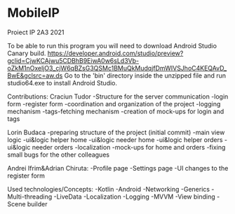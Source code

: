 # MobileIP
Proiect IP 2A3 2021

To be able to run this program you will need to download Android Studio Canary build.
https://developer.android.com/studio/preview?gclid=CjwKCAjwu5CDBhB9EiwA0w6sLd3Vb-oZkM1nOxeljO3_cjW6qBZsG3QSMc1BMuQkMudqjfDmWIVSJhoC4KEQAvD_BwE&gclsrc=aw.ds
Go to the 'bin' directory inside the unzipped file and run studio64.exe to install Android Studio.

Contributions:
Craciun Tudor
-Structure for the server communication
-login form
-register form
-coordination and organization of the project
-logging mechanism
-tags-fetching mechanism
-creation of mock-ups for login and tags

Lorin Budaca
-preparing structure of the project (initial commit)
-main view logic
-ui&logic helper home
-ui&logic needer home
-ui&logic helper orders
-ui&logic needer orders
-localization
-mock-ups for home and orders
-fixing small bugs for the other colleagues

Andrei Ifrim&Adrian Chiruta: 
-Profile page
-Settings page
-UI changes to the register form

Used technologies/Concepts:
-Kotlin
-Android
-Networking
-Generics
-Multi-threading
-LiveData
-Localization
-Logging
-MVVM
-View binding
-Scene builder